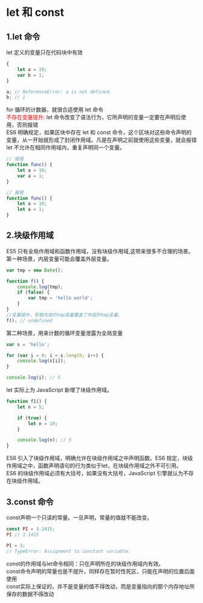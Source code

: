 # let 和 const

## 1.let 命令

let 定义的变量只在代码块中有效

```js
{
    let a = 10;
    var b = 1;
}

a; // ReferenceError: a is not defined.
b; // 1
```

for 循环的计数器，就很合适使用 let 命令<br>
<font color=red>不存在变量提升: </font>
let 命令改变了语法行为，它所声明的变量一定要在声明后使用，否则报错<br>
ES6 明确规定，如果区块中存在 let 和 const 命令，这个区块对这些命令声明的变量，从一开始就形成了封闭作用域。凡是在声明之前就使用这些变量，就会报错<br>
let 不允许在相同作用域内，重复声明同一个变量。

```js
// 报错
function func() {
    let a = 10;
    var a = 1;
}

// 报错
function func() {
    let a = 10;
    let a = 1;
}
```

## 2.块级作用域

ES5 只有全局作用域和函数作用域，没有块级作用域,这带来很多不合理的场景。<br>
第一种场景，内层变量可能会覆盖外层变量。

```js
var tmp = new Date();

function f() {
    console.log(tmp);
    if (false) {
        var tmp = 'hello world';
    }
}
//变量提升，导致内层的tmp变量覆盖了外层的tmp变量。
f(); // undefined
```

第二种场景，用来计数的循环变量泄露为全局变量

```js
var s = 'hello';

for (var i = 0; i < s.length; i++) {
    console.log(s[i]);
}

console.log(i); // 5
```

let 实际上为 JavaScript 新增了块级作用域。

```js
function f1() {
    let n = 5;

    if (true) {
        let n = 10;
    }

    console.log(n); // 5
}
```
ES6 引入了块级作用域，明确允许在块级作用域之中声明函数。ES6 规定，块级作用域之中，函数声明语句的行为类似于let，在块级作用域之外不可引用。<br>
ES6 的块级作用域必须有大括号，如果没有大括号，JavaScript 引擎就认为不存在块级作用域。

## 3.const 命令
const声明一个只读的常量。一旦声明，常量的值就不能改变。
```js
const PI = 3.1415;
PI // 3.1415

PI = 3;
// TypeError: Assignment to constant variable.
```
const的作用域与let命令相同：只在声明所在的块级作用域内有效。<br>
const命令声明的常量也是不提升，同样存在暂时性死区，只能在声明的位置后面使用
<br>
const实际上保证的，并不是变量的值不得改动，而是变量指向的那个内存地址所保存的数据不得改动